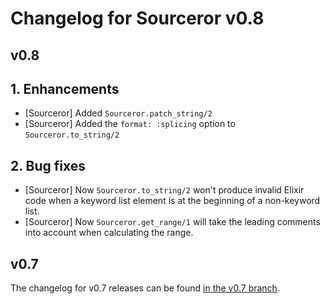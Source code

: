 # Changelog for Sourceror v0.8

## v0.8

## 1. Enhancements
  * [Sourceror] Added `Sourceror.patch_string/2`
  * [Sourceror] Added the `format: :splicing` option to `Sourceror.to_string/2`

## 2. Bug fixes
  * [Sourceror] Now `Sourceror.to_string/2` won't produce invalid Elixir code
    when a keyword list element is at the beginning of a non-keyword list.
  * [Sourceror] Now `Sourceror.get_range/1` will take the leading comments into
    account when calculating the range.

## v0.7

The changelog for v0.7 releases can be found [in the v0.7
branch](https://github.com/doorgan/sourceror/blob/v0.7/CHANGELOG.md).
